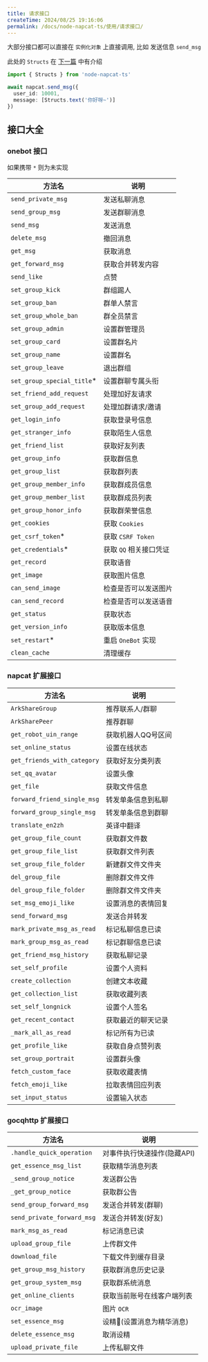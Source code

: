 ```yaml
---
title: 请求接口
createTime: 2024/08/25 19:16:06
permalink: /docs/node-napcat-ts/使用/请求接口/
---
```


大部分接口都可以直接在 `实例化对象` 上直接调用, 比如 发送信息 `send_msg`

此处的 `Structs` 在 [下一篇](./5.消息段构造器.md) 中有介绍

~~~ typescript
import { Structs } from 'node-napcat-ts'

await napcat.send_msg({
  user_id: 10001,
  message: [Structs.text('你好呀~')]
})
~~~

## 接口大全

### onebot 接口

如果携带 `*` 则为未实现

| 方法名                     | 说明                   |
| -------------------------- | ---------------------- |
| `send_private_msg`         | 发送私聊消息           |
| `send_group_msg`           | 发送群聊消息           |
| `send_msg`                 | 发送消息               |
| `delete_msg`               | 撤回消息               |
| `get_msg`                  | 获取消息               |
| `get_forward_msg`          | 获取合并转发内容       |
| `send_like`                | 点赞                   |
| `set_group_kick`           | 群组踢人               |
| `set_group_ban`            | 群单人禁言             |
| `set_group_whole_ban`      | 群全员禁言             |
| `set_group_admin`          | 设置群管理员           |
| `set_group_card`           | 设置群名片             |
| `set_group_name`           | 设置群名               |
| `set_group_leave`          | 退出群组               |
| `set_group_special_title`* | 设置群聊专属头衔       |
| `set_friend_add_request`   | 处理加好友请求         |
| `set_group_add_request`    | 处理加群请求/邀请      |
| `get_login_info`           | 获取登录号信息         |
| `get_stranger_info`        | 获取陌生人信息         |
| `get_friend_list`          | 获取好友列表           |
| `get_group_info`           | 获取群信息             |
| `get_group_list`           | 获取群列表             |
| `get_group_member_info`    | 获取群成员信息         |
| `get_group_member_list`    | 获取群成员列表         |
| `get_group_honor_info`     | 获取群荣誉信息         |
| `get_cookies`              | 获取 `Cookies`         |
| `get_csrf_token`*          | 获取 `CSRF Token`      |
| `get_credentials`*         | 获取 `QQ` 相关接口凭证 |
| `get_record`               | 获取语音               |
| `get_image`                | 获取图片信息           |
| `can_send_image`           | 检查是否可以发送图片   |
| `can_send_record`          | 检查是否可以发送语音   |
| `get_status`               | 获取状态               |
| `get_version_info`         | 获取版本信息           |
| `set_restart`*             | 重启 `OneBot` 实现     |
| `clean_cache`              | 清理缓存               |

### napcat 扩展接口

| 方法名                      | 说明               |
| --------------------------- | ------------------ |
| `ArkShareGroup`             | 推荐联系人/群聊    |
| `ArkSharePeer`              | 推荐群聊           |
| `get_robot_uin_range`       | 获取机器人QQ号区间 |
| `set_online_status`         | 设置在线状态       |
| `get_friends_with_category` | 获取好友分类列表   |
| `set_qq_avatar`             | 设置头像           |
| `get_file`                  | 获取文件信息       |
| `forward_friend_single_msg` | 转发单条信息到私聊 |
| `forward_group_single_msg`  | 转发单条信息到群聊 |
| `translate_en2zh`           | 英译中翻译         |
| `get_group_file_count`      | 获取群文件数       |
| `get_group_file_list`       | 获取群文件列表     |
| `set_group_file_folder`     | 新建群文件文件夹   |
| `del_group_file`            | 删除群文件文件     |
| `del_group_file_folder`     | 删除群文件文件夹   |
| `set_msg_emoji_like`        | 设置消息的表情回复 |
| `send_forward_msg`          | 发送合并转发       |
| `mark_private_msg_as_read`  | 标记私聊信息已读   |
| `mark_group_msg_as_read`    | 标记群聊信息已读   |
| `get_friend_msg_history`    | 获取私聊记录       |
| `set_self_profile`          | 设置个人资料       |
| `create_collection`         | 创建文本收藏       |
| `get_collection_list`       | 获取收藏列表       |
| `set_self_longnick`         | 设置个人签名       |
| `get_recent_contact`        | 获取最近的聊天记录 |
| `_mark_all_as_read`         | 标记所有为已读     |
| `get_profile_like`          | 获取自身点赞列表   |
| `set_group_portrait`        | 设置群头像         |
| `fetch_custom_face`         | 获取收藏表情       |
| `fetch_emoji_like`          | 拉取表情回应列表   |
| `set_input_status`          | 设置输入状态       |

### gocqhttp 扩展接口

| 方法名                     | 说明                        |
| -------------------------- | --------------------------- |
| `.handle_quick_operation`  | 对事件执行快速操作(隐藏API) |
| `get_essence_msg_list`     | 获取精华消息列表            |
| `_send_group_notice`       | 发送群公告                  |
| `_get_group_notice`        | 获取群公告                  |
| `send_group_forward_msg`   | 发送合并转发(群聊)          |
| `send_private_forward_msg` | 发送合并转发(好友)          |
| `mark_msg_as_read`         | 标记消息已读                |
| `upload_group_file`        | 上传群文件                  |
| `download_file`            | 下载文件到缓存目录          |
| `get_group_msg_history`    | 获取群消息历史记录          |
| `get_group_system_msg`     | 获取群系统消息              |
| `get_online_clients`       | 获取当前账号在线客户端列表  |
| `ocr_image`                | 图片 `OCR`                  |
| `set_essence_msg`          | 设精🤪(设置消息为精华消息)   |
| `delete_essence_msg`       | 取消设精                    |
| `upload_private_file`      | 上传私聊文件                |
